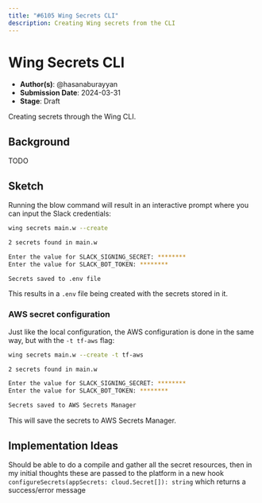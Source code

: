 ```yaml
---
title: "#6105 Wing Secrets CLI"
description: Creating Wing secrets from the CLI
---
```


# Wing Secrets CLI
- **Author(s)**: @hasanaburayyan
- **Submission Date**: 2024-03-31
- **Stage**: Draft

Creating secrets through the Wing CLI.

## Background

TODO

## Sketch

Running the blow command will result in an interactive prompt where you can input the Slack credentials:

```bash
wing secrets main.w --create

2 secrets found in main.w

Enter the value for SLACK_SIGNING_SECRET: ********
Enter the value for SLACK_BOT_TOKEN: ********

Secrets saved to .env file
```

This results in a `.env` file being created with the secrets stored in it.

### AWS secret configuration

Just like the local configuration, the AWS configuration is done in the same way, but with the `-t tf-aws` flag:

```bash
wing secrets main.w --create -t tf-aws

2 secrets found in main.w

Enter the value for SLACK_SIGNING_SECRET: ********
Enter the value for SLACK_BOT_TOKEN: ********

Secrets saved to AWS Secrets Manager
```

This will save the secrets to AWS Secrets Manager.

## Implementation Ideas

Should be able to do a compile and gather all the secret resources, then in my initial thoughts these are passed to the platform in a new hook `configureSecrets(appSecrets: cloud.Secret[]): string` which returns a success/error message

